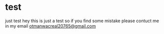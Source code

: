 # test
just test
hey this is just a test so if you find some mistake please contuct me in my email otmanwacreal20765@gmail.com
